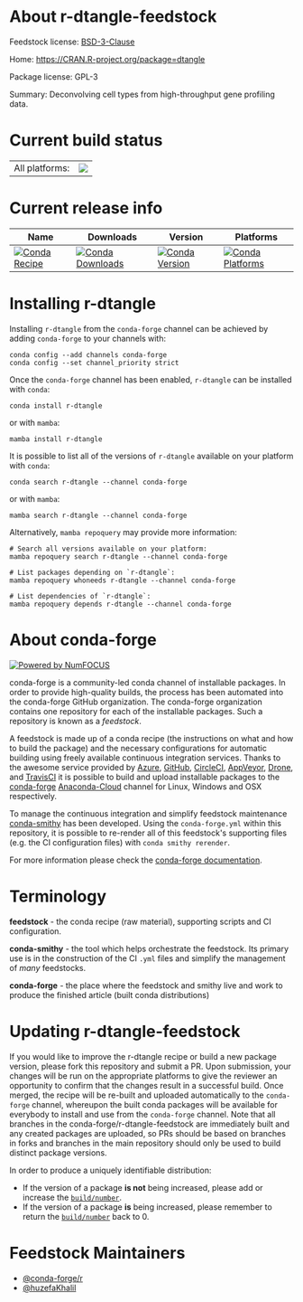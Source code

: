 About r-dtangle-feedstock
=========================

Feedstock license: [BSD-3-Clause](https://github.com/conda-forge/r-dtangle-feedstock/blob/main/LICENSE.txt)

Home: https://CRAN.R-project.org/package=dtangle

Package license: GPL-3

Summary: Deconvolving cell types from high-throughput gene profiling data. 

Current build status
====================


<table><tr><td>All platforms:</td>
    <td>
      <a href="https://dev.azure.com/conda-forge/feedstock-builds/_build/latest?definitionId=7603&branchName=main">
        <img src="https://dev.azure.com/conda-forge/feedstock-builds/_apis/build/status/r-dtangle-feedstock?branchName=main">
      </a>
    </td>
  </tr>
</table>

Current release info
====================

| Name | Downloads | Version | Platforms |
| --- | --- | --- | --- |
| [![Conda Recipe](https://img.shields.io/badge/recipe-r--dtangle-green.svg)](https://anaconda.org/conda-forge/r-dtangle) | [![Conda Downloads](https://img.shields.io/conda/dn/conda-forge/r-dtangle.svg)](https://anaconda.org/conda-forge/r-dtangle) | [![Conda Version](https://img.shields.io/conda/vn/conda-forge/r-dtangle.svg)](https://anaconda.org/conda-forge/r-dtangle) | [![Conda Platforms](https://img.shields.io/conda/pn/conda-forge/r-dtangle.svg)](https://anaconda.org/conda-forge/r-dtangle) |

Installing r-dtangle
====================

Installing `r-dtangle` from the `conda-forge` channel can be achieved by adding `conda-forge` to your channels with:

```
conda config --add channels conda-forge
conda config --set channel_priority strict
```

Once the `conda-forge` channel has been enabled, `r-dtangle` can be installed with `conda`:

```
conda install r-dtangle
```

or with `mamba`:

```
mamba install r-dtangle
```

It is possible to list all of the versions of `r-dtangle` available on your platform with `conda`:

```
conda search r-dtangle --channel conda-forge
```

or with `mamba`:

```
mamba search r-dtangle --channel conda-forge
```

Alternatively, `mamba repoquery` may provide more information:

```
# Search all versions available on your platform:
mamba repoquery search r-dtangle --channel conda-forge

# List packages depending on `r-dtangle`:
mamba repoquery whoneeds r-dtangle --channel conda-forge

# List dependencies of `r-dtangle`:
mamba repoquery depends r-dtangle --channel conda-forge
```


About conda-forge
=================

[![Powered by
NumFOCUS](https://img.shields.io/badge/powered%20by-NumFOCUS-orange.svg?style=flat&colorA=E1523D&colorB=007D8A)](https://numfocus.org)

conda-forge is a community-led conda channel of installable packages.
In order to provide high-quality builds, the process has been automated into the
conda-forge GitHub organization. The conda-forge organization contains one repository
for each of the installable packages. Such a repository is known as a *feedstock*.

A feedstock is made up of a conda recipe (the instructions on what and how to build
the package) and the necessary configurations for automatic building using freely
available continuous integration services. Thanks to the awesome service provided by
[Azure](https://azure.microsoft.com/en-us/services/devops/), [GitHub](https://github.com/),
[CircleCI](https://circleci.com/), [AppVeyor](https://www.appveyor.com/),
[Drone](https://cloud.drone.io/welcome), and [TravisCI](https://travis-ci.com/)
it is possible to build and upload installable packages to the
[conda-forge](https://anaconda.org/conda-forge) [Anaconda-Cloud](https://anaconda.org/)
channel for Linux, Windows and OSX respectively.

To manage the continuous integration and simplify feedstock maintenance
[conda-smithy](https://github.com/conda-forge/conda-smithy) has been developed.
Using the ``conda-forge.yml`` within this repository, it is possible to re-render all of
this feedstock's supporting files (e.g. the CI configuration files) with ``conda smithy rerender``.

For more information please check the [conda-forge documentation](https://conda-forge.org/docs/).

Terminology
===========

**feedstock** - the conda recipe (raw material), supporting scripts and CI configuration.

**conda-smithy** - the tool which helps orchestrate the feedstock.
                   Its primary use is in the construction of the CI ``.yml`` files
                   and simplify the management of *many* feedstocks.

**conda-forge** - the place where the feedstock and smithy live and work to
                  produce the finished article (built conda distributions)


Updating r-dtangle-feedstock
============================

If you would like to improve the r-dtangle recipe or build a new
package version, please fork this repository and submit a PR. Upon submission,
your changes will be run on the appropriate platforms to give the reviewer an
opportunity to confirm that the changes result in a successful build. Once
merged, the recipe will be re-built and uploaded automatically to the
`conda-forge` channel, whereupon the built conda packages will be available for
everybody to install and use from the `conda-forge` channel.
Note that all branches in the conda-forge/r-dtangle-feedstock are
immediately built and any created packages are uploaded, so PRs should be based
on branches in forks and branches in the main repository should only be used to
build distinct package versions.

In order to produce a uniquely identifiable distribution:
 * If the version of a package **is not** being increased, please add or increase
   the [``build/number``](https://docs.conda.io/projects/conda-build/en/latest/resources/define-metadata.html#build-number-and-string).
 * If the version of a package **is** being increased, please remember to return
   the [``build/number``](https://docs.conda.io/projects/conda-build/en/latest/resources/define-metadata.html#build-number-and-string)
   back to 0.

Feedstock Maintainers
=====================

* [@conda-forge/r](https://github.com/conda-forge/r/)
* [@huzefaKhalil](https://github.com/huzefaKhalil/)

